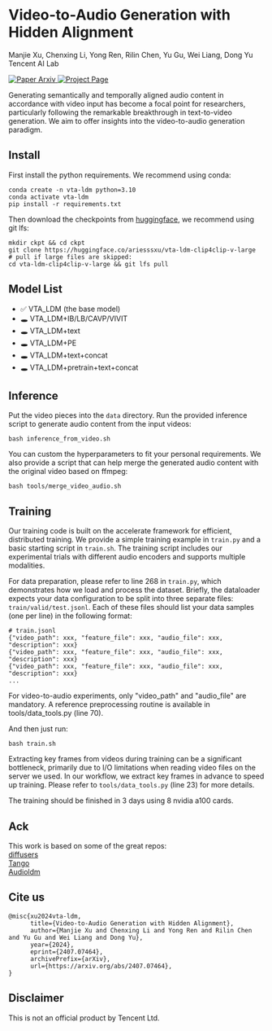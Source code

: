 # Video-to-Audio Generation with Hidden Alignment  
Manjie Xu, Chenxing Li, Yong Ren, Rilin Chen, Yu Gu, Wei Liang, Dong Yu  
Tencent AI Lab  

<a href='https://arxiv.org/abs/2407.07464'>
  <img src='https://img.shields.io/badge/Paper-Arxiv-green?style=plastic&logo=arXiv&logoColor=green' alt='Paper Arxiv'>
</a>
<a href='https://sites.google.com/view/vta-ldm/home'>
  <img src='https://img.shields.io/badge/Project-Page-blue?style=plastic&logo=Google%20chrome&logoColor=blue' alt='Project Page'>
</a>  

Generating semantically and temporally aligned audio content in accordance with video input has become a focal point for researchers, particularly following the remarkable breakthrough in text-to-video generation. We aim to offer insights into the video-to-audio generation paradigm.

## Install
First install the python requirements. We recommend using conda:

```
conda create -n vta-ldm python=3.10
conda activate vta-ldm
pip install -r requirements.txt
```
Then download the checkpoints from [huggingface](https://huggingface.co/ariesssxu/vta-ldm-clip4clip-v-large), we recommend using git lfs:
```
mkdir ckpt && cd ckpt
git clone https://huggingface.co/ariesssxu/vta-ldm-clip4clip-v-large
# pull if large files are skipped:
cd vta-ldm-clip4clip-v-large && git lfs pull
```

## Model List
- ✅ VTA_LDM (the base model)  
- 🕳️ VTA_LDM+IB/LB/CAVP/VIVIT  
- 🕳️ VTA_LDM+text  
- 🕳️ VTA_LDM+PE
- 🕳️ VTA_LDM+text+concat  
- 🕳️ VTA_LDM+pretrain+text+concat  

## Inference
Put the video pieces into the `data` directory. Run the provided inference script to generate audio content from the input videos:
```
bash inference_from_video.sh
```
You can custom the hyperparameters to fit your personal requirements. We also provide a script that can help merge the generated audio content with the original video based on ffmpeg:

```
bash tools/merge_video_audio.sh
```
## Training 
Our training code is built on the accelerate framework for efficient, distributed training. We provide a simple training example in `train.py` and a basic starting script in `train.sh`. The training script includes our experimental trials with different audio encoders and supports multiple modalities.

For data preparation, please refer to line 268 in `train.py`, which demonstrates how we load and process the dataset. Briefly, the dataloader expects your data configuration to be split into three separate files: `train/valid/test.jsonl`. Each of these files should list your data samples (one per line) in the following format:
```
# train.jsonl
{"video_path": xxx, "feature_file": xxx, "audio_file": xxx, "description": xxx}
{"video_path": xxx, "feature_file": xxx, "audio_file": xxx, "description": xxx}
{"video_path": xxx, "feature_file": xxx, "audio_file": xxx, "description": xxx}
...
``` 
For video-to-audio experiments, only "video_path" and "audio_file" are mandatory. A reference preprocessing routine is available in tools/data_tools.py (line 70).

And then just run:
```
bash train.sh
```
Extracting key frames from videos during training can be a significant bottleneck, primarily due to I/O limitations when reading video files on the server we used. In our workflow, we extract key frames in advance to speed up training. Please refer to `tools/data_tools.py` (line 23) for more details.

The training should be finished in 3 days using 8 nvidia a100 cards. 

## Ack
This work is based on some of the great repos:  
[diffusers](https://github.com/huggingface/diffusers)  
[Tango](https://github.com/declare-lab/tango)  
[Audioldm](https://github.com/haoheliu/AudioLDM)  

## Cite us
```
@misc{xu2024vta-ldm,  
      title={Video-to-Audio Generation with Hidden Alignment},   
      author={Manjie Xu and Chenxing Li and Yong Ren and Rilin Chen and Yu Gu and Wei Liang and Dong Yu},
      year={2024},
      eprint={2407.07464},
      archivePrefix={arXiv},
      url={https://arxiv.org/abs/2407.07464}, 
}
```
## Disclaimer

This is not an official product by Tencent Ltd.

